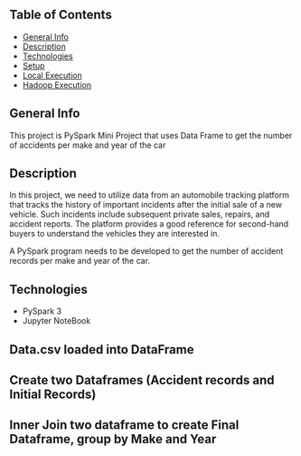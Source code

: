 
## Table of Contents
* [General Info](#general-info)
* [Description](#description)
* [Technologies](#technologies)
* [Setup](#setup)
* [Local Execution](#local-execution)
* [Hadoop Execution](#hadoop-execution)



## General Info
This project is PySpark Mini Project that uses Data Frame to get the number of accidents per make and year of the car

## Description
In this project, we need to utilize data from an automobile tracking platform that tracks the history of important incidents after the initial sale of a new vehicle. Such incidents include subsequent private sales, repairs, and accident reports. The platform provides a good reference for second-hand buyers to understand the vehicles they are interested in.

A PySpark program needs to be developed to get the number of accident records per make and year of the car.

## Technologies
* PySpark 3
* Jupyter NoteBook



## Data.csv loaded into DataFrame


## Create two Dataframes (Accident records and Initial Records)


## Inner Join two dataframe to create Final Dataframe, group by Make and Year

